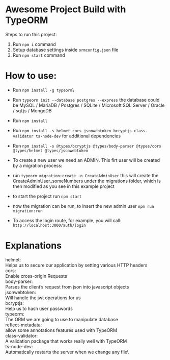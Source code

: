 # Awesome Project Build with TypeORM

Steps to run this project:

1. Run ```npm i``` command
2. Setup database settings inside ```ormconfig.json``` file
3. Run ```npm start``` command

# How to use:

- Run `npm install -g typeorm`\
- Run ```typeorm init --database postgres --express``` the database could be MySQL / MariaDB / Postgres / SQLite / Microsoft SQL Server / Oracle / sql.js / MongoDB
- Run `npm install`
- Run `npm install -s helmet cors jsonwebtoken bcryptjs class-validator ts-node-dev` for additional dependencies
- Run `npm install -s @types/bcryptjs @types/body-parser @types/cors @types/helmet @types/jsonwebtoken`

- To create a new user we need an ADMIN. This firt user will be created by a migration process:
- run `typeorm migration:create -n CreateAdminUser` this will create the CreateAdminUser_someNumbers under the migrations folder, which is then modified as you see in this example project
- to start the project run `npm start` 
- now the migration can be run, to insert the new admin user 
`npm run migration:run`
- To access the login route, for example, you will call:
`http://localhost:3000/auth/login`

# Explanations

helmet:\
Helps us to secure our application by setting various HTTP headers\
cors:\
Enable cross-origin Requests\
body-parser:\
Parses the client’s request from json into javascript objects\
jsonwebtoken:\
Will handle the jwt operations for us\
bcryptjs:\
Help us to hash user passwords\
typeorm:\
The ORM we are going to use to manipulate database\
reflect-metadata:\
allow some annotations features used with TypeORM\
class-validator:\
A validation package that works really well with TypeORM\
ts-node-dev:\
Automatically restarts the server when we change any file\
